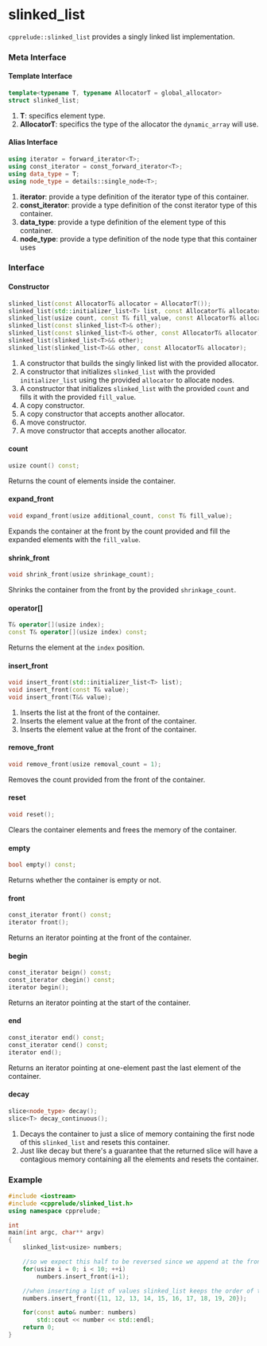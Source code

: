 # slinked_list

`cpprelude::slinked_list` provides a singly linked list implementation.

### Meta Interface

#### Template Interface

```c++
template<typename T, typename AllocatorT = global_allocator>
struct slinked_list;
```

1. **T**: specifics element type.
2. **AllocatorT**: specifics the type of the allocator the `dynamic_array` will use.

#### Alias Interface

```c++
using iterator = forward_iterator<T>;
using const_iterator = const_forward_iterator<T>;
using data_type = T;
using node_type = details::single_node<T>;
```

1. **iterator**: provide a type definition of the iterator type of this container.
2. **const_iterator**: provide a type definition of the const iterator type of this container.
3. **data_type**: provide a type definition of the element type of this container.
4. **node_type**: provide a type definition of the node type that this container uses

### Interface

#### Constructor

```c++
slinked_list(const AllocatorT& allocator = AllocatorT());
slinked_list(std::initializer_list<T> list, const AllocatorT& allocator = AllocatorT());
slinked_list(usize count, const T& fill_value, const AllocatorT& allocator = AllocatorT());
slinked_list(const slinked_list<T>& other);
slinked_list(const slinked_list<T>& other, const AllocatorT& allocator);
slinked_list(slinked_list<T>&& other);
slinked_list(slinked_list<T>&& other, const AllocatorT& allocator);
```

1. A constructor that builds the singly linked list with the provided allocator.
2. A constructor that initializes `slinked_list` with the provided `initializer_list` using the provided `allocator` to allocate nodes.
3. A constructor that initializes `slinked_list` with the provided `count` and fills it with the provided `fill_value`.
4. A copy constructor.
5. A copy constructor that accepts another allocator.
6. A move constructor.
7. A move constructor that accepts another allocator.

#### count

```c++
usize count() const;
```

Returns the count of elements inside the container.

#### expand_front

```c++
void expand_front(usize additional_count, const T& fill_value);
```

Expands the container at the front by the count provided and fill the expanded elements with the `fill_value`.

#### shrink_front

```c++
void shrink_front(usize shrinkage_count);
```

Shrinks the container from the front by the provided `shrinkage_count`.

#### operator[]

```c++
T& operator[](usize index);
const T& operator[](usize index) const;
```

Returns the element at the `index` position.

#### insert_front

```c++
void insert_front(std::initializer_list<T> list);
void insert_front(const T& value);
void insert_front(T&& value);
```

1. Inserts the list at the front of the container.
2. Inserts the element value at the front of the container.
3. Inserts the element value at the front of the container.

#### remove_front

```c++
void remove_front(usize removal_count = 1);
```

Removes the count provided from the front of the container.

#### reset

```c++
void reset();
```

Clears the container elements and frees the memory of the container.

#### empty

```c++
bool empty() const;
```

Returns whether the container is empty or not.

#### front

```c++
const_iterator front() const;
iterator front();
```

Returns an iterator pointing at the front of the container.

#### begin

```c++
const_iterator beign() const;
const_iterator cbegin() const;
iterator begin();
```

Returns an iterator pointing at the start of the container.

#### end

```c++
const_iterator end() const;
const_iterator cend() const;
iterator end();
```

Returns an iterator pointing at one-element past the last element of the container.

#### decay

```c++
slice<node_type> decay();
slice<T> decay_continuous();
```

1. Decays the container to just a slice of memory containing the first node of this `slinked_list` and resets this container.
2. Just like decay but there's a guarantee that the returned slice will have a contagious memory containing all the elements and resets the container. 

### Example

```c++
#include <iostream>
#include <cpprelude/slinked_list.h>
using namespace cpprelude;

int
main(int argc, char** argv)
{
	slinked_list<usize> numbers;

	//so we expect this half to be reversed since we append at the front
	for(usize i = 0; i < 10; ++i)
		numbers.insert_front(i+1);

	//when inserting a list of values slinked_list keeps the order of the elements so this half of the list will be ordered
	numbers.insert_front({11, 12, 13, 14, 15, 16, 17, 18, 19, 20});

	for(const auto& number: numbers)
		std::cout << number << std::endl;
	return 0;
}
```

